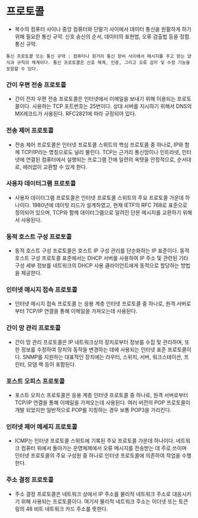 # 프로토콜 
- 복수의 컴퓨터 사이나 중앙 컴퓨터와 단말기 사이에서 데이터 통신을 원활하게 하기 위해 필요한 통신 규약. 신호 송신의 순서, 데이터의 표현법, 오류 검출법 등을 정함. 통신 규약.   
```
통신 프로토콜 또는 통신 규약 : 컴퓨터나 원거리 통신 장비 사이에서 메시지를 주고 받는 양식과 규칙의 체계이다. 통신 프로토콜은 신호 체계, 인증, 그리고 오류 감지 및 수정 기능을 포함할 수 있다.
```
### 간이 우편 전송 프로토콜
- 간이 전자 우편 전송 프로토콜은 인터넷에서 이메일을 보내기 위해 이용되는 프로토콜이다. 사용하는 TCP 포트번호는 25번이다. 상대 서버를 지시하기 위해서 DNS의 MX레코드가 사용된다. RFC2821에 따라 규정되어 있다.
### 전송 제어 프로토콜
- 전송 제어 프로토콜은 인터넷 프로토콜 스위트의 핵심 프로토콜 중 하나로, IP와 함께 TCP/IP라는 명칭으로도 널리 불린다. TCP는 근거리 통신망이나 인트라넷, 인터넷에 연결된 컴퓨터에서 실행되는 프로그램 간에 일련의 옥텟을 안정적으로, 순서대로, 에러없이 교환할 수 있게 한다.
### 사용자 데이터그램 프로토콜
- 사용자 데이터그램 프로토콜은 인터넷 프로토콜 스위트의 주요 프로토콜 가운데 하나이다. 1980년에 데이빗 리드가 설계하였고, 현재 IETF의 RFC 768로 표준으로 정의되어 있으며, TCP와 함께 데이터그램으로 알려진 단문 메시지를 교환하기 위해서 사용된다.
### 동적 호스트 구성 프로토콜
- 동적 호스트 구성 프로토콜은 호스트 IP 구성 관리를 단순화하는 IP 표준이다. 동적 호스트 구성 프로토콜 표준에서는 DHCP 서버를 사용하여 IP 주소 및 관련된 기타 구성 세부 정보를 네트워크의 DHCP 사용 클라이언트에게 동적으로 할당하는 방법을 제공한다. 
### 인터넷 메시지 접속 프로토콜
- 인터넷 메시지 접속 프로토콜 는 응용 계층 인터넷 프로토콜 중 하나로, 원격 서버로부터 TCP/IP 연결을 통해 이메일을 가져오는데 사용된다.
### 간이 망 관리 프로토콜
- 간이 망 관리 프로토콜은 IP 네트워크상의 장치로부터 정보를 수집 및 관리하며, 또한 정보를 수정하여 장치의 동작을 변경하는 데에 사용되는 인터넷 표준 프로토콜이다. SNMP를 지원하는 대표적인 장치에는 라우터, 스위치, 서버, 워크스테이션, 프린터, 모뎀 랙 등이 포함된다.
### 포스트 오피스 프로토콜
- 포스트 오피스 프로토콜은 응용 계층 인터넷 프로토콜 중 하나로, 원격 서버로부터 TCP/IP 연결을 통해 이메일을 가져오는데 사용된다. 여러 버전의 POP 프로토콜이 개발 되었지만 일반적으로 POP를 지칭하는 경우 보통 POP3을 가리킨다. 
### 인터넷 제어 메세지 프로토콜
- ICMP는 인터넷 프로토콜 스위트에 기록된 주요 프로토콜 가운데 하나이다. 네트워크 컴퓨터 위에서 돌아가는 운영체제에서 오류 메시지를 전송받는 데 주로 쓰이며 인터넷 프로토콜의 주요 구성원 중 하나로 인터넷 프로토콜에 의존하여 작업을 수행한다.
### 주소 결정 프로토콜
- 주소 결정 프로토콜은 네트워크 상에서 IP 주소를 물리적 네트워크 주소로 대응시키기 위해 사용되는 프로토콜이다. 여기서 물리적 네트워크 주소는 이더넷 또는 토큰링의 48 비트 네트워크 카드 주소를 뜻한다.